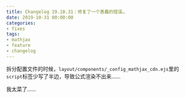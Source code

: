 ```yaml
---
title: Changelog 19.10.31：修复了一个愚蠢的错误…
date: 2019-10-31 00:00:00
categories:
- fixes
tags:
- mathjax
- feature
- changelog
---
```


拆分配置文件的时候，```layout/components/_config_mathjax_cdn.ejs```里的```script```标签少写了半边，导致公式渲染不出来……

我太菜了……